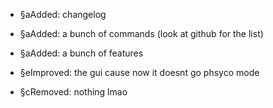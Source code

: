 - §aAdded: changelog
- §aAdded: a bunch of commands (look at github for the list)
- §aAdded: a bunch of features
 
- §eImproved: the gui cause now it doesnt go phsyco mode
 
- §cRemoved: nothing lmao